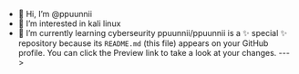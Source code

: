 - 👋 Hi, I’m @ppuunnii
- 👀 I’m interested in kali linux
- 🌱 I’m currently learning cyberseurity
ppuunnii/ppuunnii is a ✨ special ✨ repository because its `README.md` (this file) appears on your GitHub profile.
You can click the Preview link to take a look at your changes.
--->
